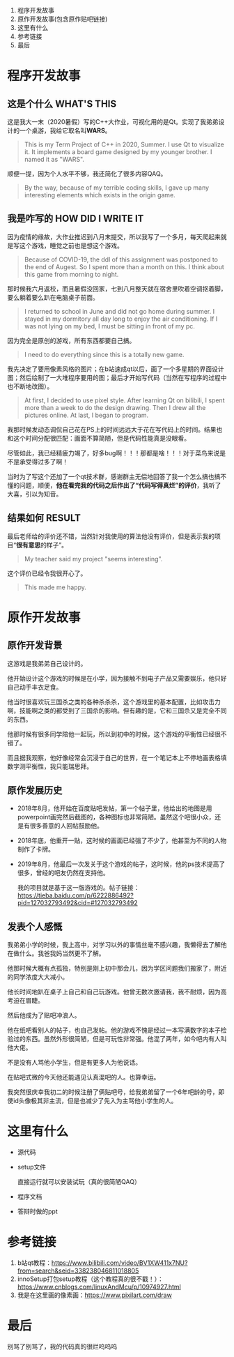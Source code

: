 1. 程序开发故事
2. 原作开发故事(包含原作贴吧链接)
3. 这里有什么
4. 参考链接
5. 最后


# 程序开发故事

## 这是个什么 WHAT'S THIS

这是我大一末（2020暑假）写的C++大作业，可视化用的是Qt。实现了我弟弟设计的一个桌游，我给它取名叫**WARS**。

> This is my Term Project of C++ in 2020, Summer. I use Qt to visualize it. It implements a board game designed by my younger brother. I named it as "WARS".

顺便一提，因为个人水平不够，我还简化了很多内容QAQ。

> By the way, because of my terrible coding skills, I gave up many interesting elements which exists in the origin game.

## 我是咋写的 HOW DID I WRITE IT

因为疫情的缘故，大作业推迟到八月末提交，所以我写了一个多月，每天爬起来就是写这个游戏，睡觉之前也是想这个游戏。

> Because of COVID-19, the ddl of this assignment was postponed to the end of Augest. So I spent more than a month on this. I think about this game from morning to night.

那时候我六月返校，而且暑假没回家，七到八月整天就在宿舍里吹着空调抠着脚，要么躺着要么趴在电脑桌子前面。

> I returned to school in June and did not go home during summer. I stayed in my dormitory all day long to enjoy the air conditioning. If I was not lying on my bed, I must be sitting in front of my pc.

因为完全是原创的游戏，所有东西都要自己搞。

> I need to do everything since this is a totally new game.

我先决定了要用像素风格的图片；在b站速成qt以后，画了一个多星期的界面设计图；然后绘制了一大堆程序要用的图；最后才开始写代码（当然在写程序的过程中也不断地改图）。

> At first, I decided to use pixel style. After learning Qt on bilibili, I spent more than a week to do the design drawing. Then I drew all the pictures online. At last, I began to program.

我那时候发动态调侃自己花在PS上的时间远远大于花在写代码上的时间。结果也和这个时间分配很匹配：画面不算简陋，但是代码性能真是没眼看。

尽管如此，我已经精疲力竭了，好多bug啊！！！那都是啥！！！对于菜鸟来说是不是承受得过多了啊！

当时为了写这个还加了一个qt技术群，感谢群主无偿地回答了我一个怎么搞也搞不懂的问题，顺便，**他在看完我的代码之后作出了“代码写得真烂”的评价**，我听了大喜，引以为知音。

## 结果如何 RESULT

最后老师给的评价还不错，当然针对我使用的算法他没有评价，但是表示我的项目“**很有意思**的样子”。

> My teacher said my project "seems interesting".

这个评价已经令我很开心了。

> This made me happy.

# 原作开发故事

## 原作开发背景

这游戏是我弟弟自己设计的。

他开始设计这个游戏的时候是在小学，因为接触不到电子产品又需要娱乐，他只好自己动手丰衣足食。

他当时很喜欢玩三国杀之类的各种杀杀杀，这个游戏里的基本配置，比如攻击力啊，技能啊之类的都受到了三国杀的影响。但有趣的是，它和三国杀又是完全不同的东西。

他那时候有很多同学陪他一起玩，所以到初中的时候，这个游戏的平衡性已经很不错了。

而且据我观察，他好像经常会沉浸于自己的世界，在一个笔记本上不停地画表格填数字测平衡性，我只能瑞思拜。

## 原作发展历史

- 2018年8月，他开始在百度贴吧发帖，第一个帖子里，他给出的地图是用powerpoint画完然后截图的，各种图标也非常简陋。虽然这个吧很小众，还是有很多善意的人回帖鼓励他。

- 2018年底，他重开一贴，这时候的画面已经强了不少了，他甚至为不同的人物制作了卡牌。

- 2019年8月，他最后一次发关于这个游戏的帖子，这时候，他的ps技术提高了很多，曾经的吧友仍然在支持他。

  我的项目就是基于这一版游戏的。帖子链接：https://tieba.baidu.com/p/6222886492?pid=127032793492&cid=#127032793492

## 发表个人感慨

我弟弟小学的时候，我上高中，对学习以外的事情丝毫不感兴趣，我懒得去了解他在做什么。我爸我妈当然更不了解。


他那时候大概有点孤独，特别是刚上初中那会儿，因为学区问题我们搬家了，附近的同学浓度大大减小。

他长时间地趴在桌子上自己和自己玩游戏。他曾无数次邀请我，我不耐烦，因为高考迫在眉睫。

然后他成为了贴吧冲浪人。

他在纸吧看别人的帖子，也自己发帖。他的游戏不愧是经过一本写满数字的本子检验过的东西。虽然外形很简陋，但是可玩性非常强。他混了两年，如今吧内有人叫他大佬。

不是没有人骂他小学生，但是有更多人为他说话。

在贴吧式微的今天他还能遇见认真混吧的人。也算幸运。

我突然很庆幸我初二的时候注册了俩贴吧号，给我弟弟留了一个6年吧龄的号，即使id头像极其非主流，但是也减少了先入为主骂他小学生的人。

# 这里有什么

- 源代码

- setup文件

  直接运行就可以安装试玩（真的很简陋QAQ）

- 程序文档
- 答辩时做的ppt


# 参考链接
1. b站qt教程：https://www.bilibili.com/video/BV1XW411x7NU?from=search&seid=338238046811018805
2. innoSetup打包setup教程（这个教程真的很不戳！）：https://www.cnblogs.com/linuxAndMcu/p/10974927.html
3. 我是在这里画的像素画：https://www.pixilart.com/draw


# 最后
别骂了别骂了，我的代码真的很烂呜呜呜
